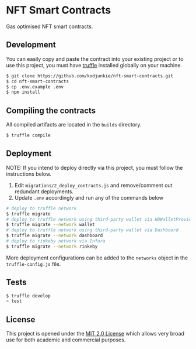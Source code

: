# NFT Smart Contracts

Gas optimised NFT smart contracts.

## Development

You can easily copy and paste the contract into your existing project or to use this project, you must have [truffle](https://www.npmjs.com/package/truffle) installed globally on your machine.

```bash
$ git clone https://github.com/kodjunkie/nft-smart-contracts.git
$ cd nft-smart-contracts
$ cp .env.example .env
$ npm install
```

## Compiling the contracts

All compiled artifacts are located in the `builds` directory.

```bash
$ truffle compile
```

## Deployment

NOTE: If you intend to deploy directly via this project, you must follow the instructions below.

1. Edit `migrations/2_deploy_contracts.js` and remove/comment out redundant deployments.
2. Update `.env` accordingly and run any of the commands below

```bash
# deploy to truffle network
$ truffle migrate
# deploy to truffle network using third-party wallet via HDWalletProvider
$ truffle migrate --network wallet
# deploy to truffle network using third-party wallet via Dashboard
$ truffle migrate --network dashboard
# deploy to rinkeby network via Infura
$ truffle migrate --network rinkeby
```

More deployment configurations can be added to the `networks` object in the `truffle-config.js` file.

## Tests

```bash
$ truffle develop
> test
```

## License

This project is opened under the <a href="https://github.com/kodjunkie/nft-smart-contracts/blob/master/LICENSE" target="_blank">MIT 2.0 License</a> which allows very broad use for both academic and commercial purposes.
